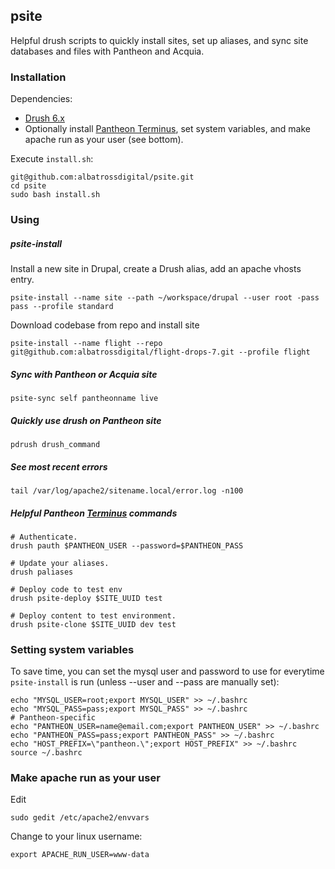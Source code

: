 psite
-----

Helpful drush scripts to quickly install sites, set up aliases, and sync
site databases and files with Pantheon and Acquia.

### Installation
Dependencies:
* [Drush 6.x](https://github.com/drush-ops/drush)
* Optionally install [Pantheon Terminus](https://github.com/pantheon-systems/terminus), 
set system variables, and make apache run as your user (see bottom).

Execute `install.sh`:
```
git@github.com:albatrossdigital/psite.git
cd psite
sudo bash install.sh
```


### Using

##### psite-install
Install a new site in Drupal, create a Drush alias, add an apache vhosts entry.
```
psite-install --name site --path ~/workspace/drupal --user root -pass pass --profile standard
```
Download codebase from repo and install site
```
psite-install --name flight --repo git@github.com:albatrossdigital/flight-drops-7.git --profile flight
```

##### Sync with Pantheon or Acquia site
```
psite-sync self pantheonname live
```

##### Quickly use drush on Pantheon site
```
pdrush drush_command
```

##### See most recent errors
```
tail /var/log/apache2/sitename.local/error.log -n100
```

##### Helpful Pantheon [Terminus](https://github.com/pantheon-systems/terminus) commands
```
# Authenticate.
drush pauth $PANTHEON_USER --password=$PANTHEON_PASS

# Update your aliases.
drush paliases

# Deploy code to test env
drush psite-deploy $SITE_UUID test

# Deploy content to test environment.
drush psite-clone $SITE_UUID dev test
```

### Setting system variables
To save time, you can set the mysql user and password to use for everytime
`psite-install` is run (unless --user and --pass are manually set):
```
echo "MYSQL_USER=root;export MYSQL_USER" >> ~/.bashrc
echo "MYSQL_PASS=pass;export MYSQL_PASS" >> ~/.bashrc
# Pantheon-specific
echo "PANTHEON_USER=name@email.com;export PANTHEON_USER" >> ~/.bashrc
echo "PANTHEON_PASS=pass;export PANTHEON_PASS" >> ~/.bashrc
echo "HOST_PREFIX=\"pantheon.\";export HOST_PREFIX" >> ~/.bashrc
source ~/.bashrc
```

### Make apache run as your user
Edit
```
sudo gedit /etc/apache2/envvars
```
Change to your linux username:
```
export APACHE_RUN_USER=www-data
```


